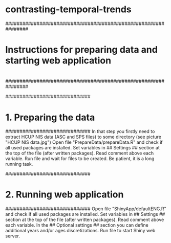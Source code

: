# contrasting-temporal-trends

################################################################
#                                                              #
# Instructions for preparing data and starting web application #
#                                                              #
################################################################

##############################
# 1. Preparing the data      #
##############################
In that step you firstly need to extract HCUP NIS data (ASC and SPS files) to some directory (see picture "HCUP NIS data.jpg")
Open file "PrepareData/prepareData.R" and check if all used packages are installed.
Set variables in ## Settings ## section at the top of the file (after written packages).
Read comment above each variable.
Run file and wait for files to be created. Be patient, it is a long running task.

##############################
# 2. Running web application #
##############################
Open file "ShinyApp/defaultENG.R" and check if all used packages are installed.
Set variables in ## Settings ## section at the top of the file (after written packages).
Read comment above each variable.
In the ## Optional settings ## section you can define additional years and/or ages discretizations.
Run file to start Shiny web server.
